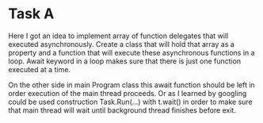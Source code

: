 # Task A

Here I got an idea to implement array of function delegates that will executed asynchronously. Create a class that will hold that array as a property and a function that will execute these asynchronous functions in a loop. Await keyword in a loop makes sure that there is just one function executed at a time.
  
On the other side in main Program class this await function should be left in order execution of the main thread proceeds. Or as I learned by googling could be used construction Task.Run(...) with t.wait() in order to make sure that main thread will wait until background thread finishes before exit.
